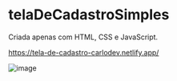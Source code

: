 # telaDeCadastroSimples

Criada apenas com HTML, CSS e JavaScript.

https://tela-de-cadastro-carlodev.netlify.app/


![image](https://github.com/user-attachments/assets/f4c6df90-20a5-4bad-bf8d-68f3b99435e7)


